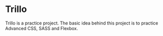 # Trillo

Trillo is a practice project. The basic idea behind this project is to practice Advanced CSS, SASS and Flexbox.
